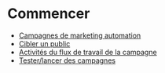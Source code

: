 # Commencer

  * [Campagnes de marketing automation](getting_started/first_campaign.html)
  * [Cibler un public](getting_started/target_audience.html)
  * [Activités du flux de travail de la campagne](getting_started/workflow_activities.html)
  * [Tester/lancer des campagnes](getting_started/testing_running.html)

